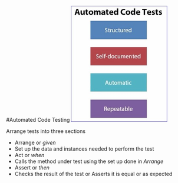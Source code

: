 #Automated Code Testing
![Code Tests](img/CodeTests.jpg)

Arrange tests into three sections
- Arrange or <i>given</i>
 - Set up the data and instances needed to perform the test
- Act or <i>when</i>
 - Calls the method under test using the set up done in <i>Arrange</i>
- Assert or <i>then</i>
 - Checks the result of the test or Asserts it is equal or as expected
